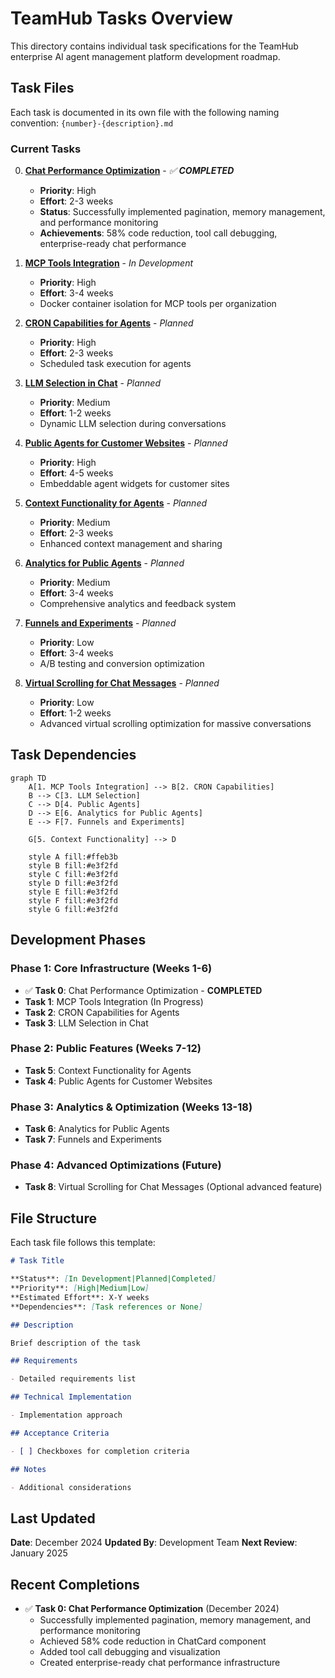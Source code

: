 # TeamHub Tasks Overview

This directory contains individual task specifications for the TeamHub enterprise AI agent management platform development roadmap.

## Task Files

Each task is documented in its own file with the following naming convention: `{number}-{description}.md`

### Current Tasks

0. **[Chat Performance Optimization](./done/0-fix-chat-performance.md)** - _✅ **COMPLETED**_

   - **Priority**: High
   - **Effort**: 2-3 weeks
   - **Status**: Successfully implemented pagination, memory management, and performance monitoring
   - **Achievements**: 58% code reduction, tool call debugging, enterprise-ready chat performance

1. **[MCP Tools Integration](./1-mcp-tools.md)** - _In Development_

   - **Priority**: High
   - **Effort**: 3-4 weeks
   - Docker container isolation for MCP tools per organization

2. **[CRON Capabilities for Agents](./2-cron-capabilities.md)** - _Planned_

   - **Priority**: High
   - **Effort**: 2-3 weeks
   - Scheduled task execution for agents

3. **[LLM Selection in Chat](./3-llm-selection.md)** - _Planned_

   - **Priority**: Medium
   - **Effort**: 1-2 weeks
   - Dynamic LLM selection during conversations

4. **[Public Agents for Customer Websites](./4-public-agents.md)** - _Planned_

   - **Priority**: High
   - **Effort**: 4-5 weeks
   - Embeddable agent widgets for customer sites

5. **[Context Functionality for Agents](./5-context-functionality.md)** - _Planned_

   - **Priority**: Medium
   - **Effort**: 2-3 weeks
   - Enhanced context management and sharing

6. **[Analytics for Public Agents](./6-analytics-public-agents.md)** - _Planned_

   - **Priority**: Medium
   - **Effort**: 3-4 weeks
   - Comprehensive analytics and feedback system

7. **[Funnels and Experiments](./7-funnels-experiments.md)** - _Planned_

   - **Priority**: Low
   - **Effort**: 3-4 weeks
   - A/B testing and conversion optimization

8. **[Virtual Scrolling for Chat Messages](./8-virtual-scrolling-chat.md)** - _Planned_
   - **Priority**: Low
   - **Effort**: 1-2 weeks
   - Advanced virtual scrolling optimization for massive conversations

## Task Dependencies

```mermaid
graph TD
    A[1. MCP Tools Integration] --> B[2. CRON Capabilities]
    B --> C[3. LLM Selection]
    C --> D[4. Public Agents]
    D --> E[6. Analytics for Public Agents]
    E --> F[7. Funnels and Experiments]

    G[5. Context Functionality] --> D

    style A fill:#ffeb3b
    style B fill:#e3f2fd
    style C fill:#e3f2fd
    style D fill:#e3f2fd
    style E fill:#e3f2fd
    style F fill:#e3f2fd
    style G fill:#e3f2fd
```

## Development Phases

### Phase 1: Core Infrastructure (Weeks 1-6)

- ✅ **Task 0**: Chat Performance Optimization - **COMPLETED**
- **Task 1**: MCP Tools Integration (In Progress)
- **Task 2**: CRON Capabilities for Agents
- **Task 3**: LLM Selection in Chat

### Phase 2: Public Features (Weeks 7-12)

- **Task 5**: Context Functionality for Agents
- **Task 4**: Public Agents for Customer Websites

### Phase 3: Analytics & Optimization (Weeks 13-18)

- **Task 6**: Analytics for Public Agents
- **Task 7**: Funnels and Experiments

### Phase 4: Advanced Optimizations (Future)

- **Task 8**: Virtual Scrolling for Chat Messages (Optional advanced feature)

## File Structure

Each task file follows this template:

```markdown
# Task Title

**Status**: [In Development|Planned|Completed]
**Priority**: [High|Medium|Low]
**Estimated Effort**: X-Y weeks
**Dependencies**: [Task references or None]

## Description

Brief description of the task

## Requirements

- Detailed requirements list

## Technical Implementation

- Implementation approach

## Acceptance Criteria

- [ ] Checkboxes for completion criteria

## Notes

- Additional considerations
```

## Last Updated

**Date**: December 2024
**Updated By**: Development Team
**Next Review**: January 2025

## Recent Completions

- ✅ **Task 0: Chat Performance Optimization** (December 2024)
  - Successfully implemented pagination, memory management, and performance monitoring
  - Achieved 58% code reduction in ChatCard component
  - Added tool call debugging and visualization
  - Created enterprise-ready chat performance infrastructure
